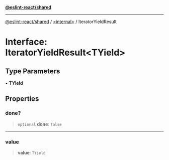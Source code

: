 [**@eslint-react/shared**](../../README.md)

***

[@eslint-react/shared](../../README.md) / [\<internal\>](../README.md) / IteratorYieldResult

# Interface: IteratorYieldResult\<TYield\>

## Type Parameters

• **TYield**

## Properties

### done?

> `optional` **done**: `false`

***

### value

> **value**: `TYield`
